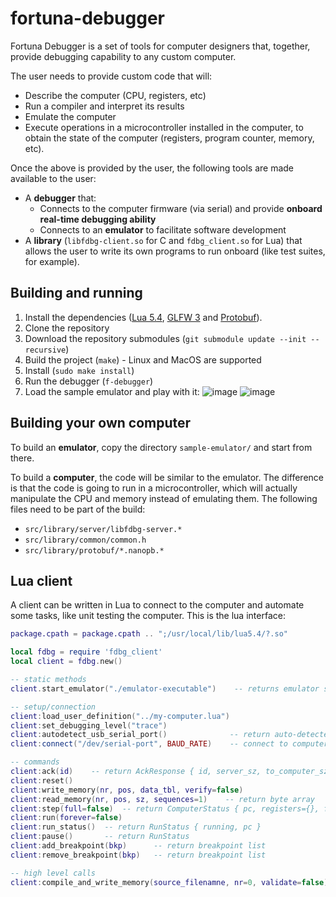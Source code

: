 # fortuna-debugger

Fortuna Debugger is a set of tools for computer designers that, together, provide debugging capability to any custom computer.

The user needs to provide custom code that will:

* Describe the computer (CPU, registers, etc)
* Run a compiler and interpret its results
* Emulate the computer
* Execute operations in a microcontroller installed in the computer, to obtain the state of the computer (registers, program counter, memory, etc).

Once the above is provided by the user, the following tools are made available to the user:

* A **debugger** that:
  * Connects to the computer firmware (via serial) and provide **onboard real-time debugging ability**
  * Connects to an **emulator** to facilitate software development
* A **library** (`libfdbg-client.so` for C and `fdbg_client.so` for Lua) that allows the user to write its own programs to run onboard (like test suites, for example).

## Building and running

1. Install the dependencies ([Lua 5.4](https://www.lua.org/), [GLFW 3](https://www.glfw.org/) and [Protobuf](https://protobuf.dev/)).
2. Clone the repository
3. Download the repository submodules (`git submodule update --init --recursive`)
4. Build the project (`make`) - Linux and MacOS are supported
5. Install (`sudo make install`)
6. Run the debugger (`f-debugger`)
7. Load the sample emulator and play with it:
   ![image](https://github.com/fortuna-computers/fortuna-debugger/assets/84652/e9f5a49b-612b-4ad5-9047-ba9ae941dba8)
   ![image](https://github.com/fortuna-computers/fortuna-debugger/assets/84652/8b5baea0-77e5-412a-b2c2-aed93c552aec)

## Building your own computer

To build an **emulator**, copy the directory `sample-emulator/` and start from there.

To build a **computer**, the code will be similar to the emulator. The difference is that the code is going to run in a microcontroller, which will actually manipulate the CPU and memory instead of emulating them. The following files need to be part of the build:
- `src/library/server/libfdbg-server.*`
- `src/library/common/common.h`
- `src/library/protobuf/*.nanopb.*`

## Lua client

A client can be written in Lua to connect to the computer and automate some tasks, like unit testing the computer. This is the lua interface:

```lua
package.cpath = package.cpath .. ";/usr/local/lib/lua5.4/?.so"

local fdbg = require 'fdbg_client'
local client = fdbg.new()

-- static methods
client.start_emulator("./emulator-executable")    -- returns emulator serial port

-- setup/connection
client:load_user_definition("../my-computer.lua")
client:set_debugging_level("trace")
client:autodetect_usb_serial_port()              -- return auto-detected serial port
client:connect("/dev/serial-port", BAUD_RATE)    -- connect to computer

-- commands
client:ack(id)    -- return AckResponse { id, server_sz, to_computer_sz, to_debugger_sz }
client:reset()
client:write_memory(nr, pos, data_tbl, verify=false)
client:read_memory(nr, pos, sz, sequences=1)    -- return byte array
client:step(full=false)  -- return ComputerStatus { pc, registers={}, flags={}, stack={} }
client:run(forever=false)
client:run_status()  -- return RunStatus { running, pc }
client:pause()       -- return RunStatus
client:add_breakpoint(bkp)      -- return breakpoint list
client:remove_breakpoint(bkp)   -- return breakpoint list

-- high level calls
client:compile_and_write_memory(source_filenamne, nr=0, validate=false)
```
